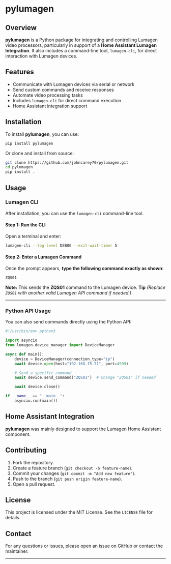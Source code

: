 # pylumagen

## Overview
**pylumagen** is a Python package for integrating and controlling Lumagen video processors, particularly in support of a **Home Assistant Lumagen Integration**. It also includes a command-line tool, `lumagen-cli`, for direct interaction with Lumagen devices.

## Features
- Communicate with Lumagen devices via serial or network
- Send custom commands and receive responses
- Automate video processing tasks
- Includes `lumagen-cli` for direct command execution
- Home Assistant integration support

## Installation
To install **pylumagen**, you can use:

```sh
pip install pylumagen
```

Or clone and install from source:

```sh
git clone https://github.com/johncarey70/pylumagen.git
cd pylumagen
pip install .
```

## Usage
### Lumagen CLI
After installation, you can use the `lumagen-cli` command-line tool.

#### **Step 1: Run the CLI**
Open a terminal and enter:

```sh
lumagen-cli --log-level DEBUG --exit-wait-timer 5
```

#### **Step 2: Enter a Lumagen Command**
Once the prompt appears, **type the following command exactly as shown**:

```sh
ZQS01
```

**Note:** This sends the **ZQS01** command to the Lumagen device.
**Tip** *(Replace `ZQS01` with another valid Lumagen API command if needed.)*


---

### Python API Usage
You can also send commands directly using the Python API:

```python
#!/usr/bin/env python3

import asyncio
from lumagen.device_manager import DeviceManager

async def main():
    device = DeviceManager(connection_type="ip")
    await device.open(host="192.168.15.71", port=4999)

    # Send a specific command
    await device.send_command("ZQS01")  # Change "ZQS01" if needed

    await device.close()

if __name__ == "__main__":
    asyncio.run(main())
```

## Home Assistant Integration
**pylumagen** was mainly designed to support the Lumagen Home Assistant component.

## Contributing
1. Fork the repository.
2. Create a feature branch (`git checkout -b feature-name`).
3. Commit your changes (`git commit -m "Add new feature"`).
4. Push to the branch (`git push origin feature-name`).
5. Open a pull request.

## License
This project is licensed under the MIT License. See the `LICENSE` file for details.

## Contact
For any questions or issues, please open an issue on GitHub or contact the maintainer.

---
